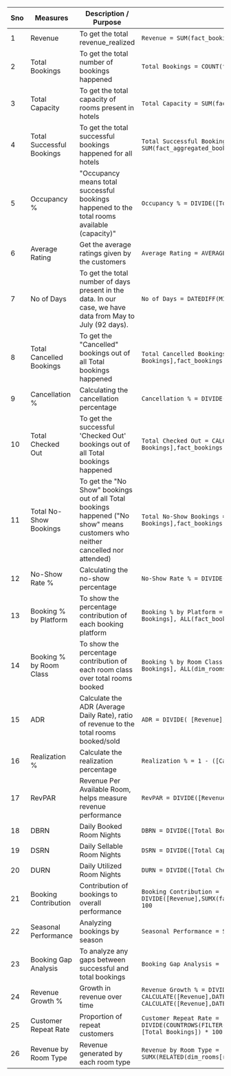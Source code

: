 | Sno | Measures                     | Description / Purpose                                                                                                           | DAX FORMULA                                                                                                                                                                  | TABLE                        |
|-----|------------------------------|-------------------------------------------------------------------------------------------------------------------------------|---------------------------------------------------------------------------------------------------------------------------------------------------------------------------|------------------------------|
| 1   | Revenue                     | To get the total revenue_realized                                                                                              | `Revenue = SUM(fact_bookings[revenue_realized])`                                                                                                                          | fact_bookings               |
| 2   | Total Bookings              | To get the total number of bookings happened                                                                                   | `Total Bookings = COUNT(fact_bookings[booking_id])`                                                                                                                       | fact_bookings               |
| 3   | Total Capacity              | To get the total capacity of rooms present in hotels                                                                           | `Total Capacity = SUM(fact_aggregated_bookings[capacity])`                                                                                                                | fact_aggregated_bookings    |
| 4   | Total Successful Bookings   | To get the total successful bookings happened for all hotels                                                                   | `Total Successful Bookings = SUM(fact_aggregated_bookings[successful_bookings])`                                                                                          | fact_aggregated_bookings    |
| 5   | Occupancy %                 | "Occupancy means total successful bookings happened to the total rooms available (capacity)"                                    | `Occupancy % = DIVIDE([Total Successful Bookings],[Total Capacity],0)`                                                                                                    | fact_aggregated_bookings    |
| 6   | Average Rating              | Get the average ratings given by the customers                                                                                 | `Average Rating = AVERAGE(fact_bookings[ratings_given])`                                                                                                                  | fact_bookings               |
| 7   | No of Days                  | To get the total number of days present in the data. In our case, we have data from May to July (92 days).                      | `No of Days = DATEDIFF(MIN(dim_date[date]),MAX(dim_date[date]),DAY) +1`                                                                                                   | dim_date                    |
| 8   | Total Cancelled Bookings    | To get the "Cancelled" bookings out of all Total bookings happened                                                             | `Total Cancelled Bookings = CALCULATE([Total Bookings],fact_bookings[booking_status]="Cancelled")`                                                                         | fact_bookings               |
| 9   | Cancellation %              | Calculating the cancellation percentage                                                                                        | `Cancellation % = DIVIDE([Total Cancelled Bookings],[Total Bookings])`                                                                                                    | fact_bookings               |
| 10  | Total Checked Out           | To get the successful 'Checked Out' bookings out of all Total bookings happened                                                | `Total Checked Out = CALCULATE([Total Bookings],fact_bookings[booking_status]="Checked Out")`                                                                             | fact_bookings               |
| 11  | Total No-Show Bookings      | To get the "No Show" bookings out of all Total bookings happened ("No show" means customers who neither cancelled nor attended) | `Total No-Show Bookings = CALCULATE([Total Bookings],fact_bookings[booking_status]="No Show")`                                                                            | fact_bookings               |
| 12  | No-Show Rate %              | Calculating the no-show percentage                                                                                             | `No-Show Rate % = DIVIDE([Total No-Show Bookings],[Total Bookings])`                                                                                                      | fact_bookings               |
| 13  | Booking % by Platform       | To show the percentage contribution of each booking platform                                                                   | `Booking % by Platform = DIVIDE([Total Bookings], CALCULATE([Total Bookings], ALL(fact_bookings[booking_platform]))) * 100`                                               | fact_bookings               |
| 14  | Booking % by Room Class     | To show the percentage contribution of each room class over total rooms booked                                                 | `Booking % by Room Class = DIVIDE([Total Bookings], CALCULATE([Total Bookings], ALL(dim_rooms[room_class]))) * 100`                                                       | fact_bookings, dim_rooms    |
| 15  | ADR                         | Calculate the ADR (Average Daily Rate), ratio of revenue to the total rooms booked/sold                                        | `ADR = DIVIDE( [Revenue], [Total Bookings], 0)`                                                                                                                           | fact_bookings               |
| 16  | Realization %               | Calculate the realization percentage                                                                                           | `Realization % = 1 - ([Cancellation %] + [No-Show Rate %])`                                                                                                               | fact_bookings               |
| 17  | RevPAR                      | Revenue Per Available Room, helps measure revenue performance                                                                  | `RevPAR = DIVIDE([Revenue],[Total Capacity])`                                                                                                                             | fact_bookings, fact_agg_bookings |
| 18  | DBRN                        | Daily Booked Room Nights                                                                                                       | `DBRN = DIVIDE([Total Bookings], [No of Days])`                                                                                                                           | fact_bookings, dim_date     |
| 19  | DSRN                        | Daily Sellable Room Nights                                                                                                     | `DSRN = DIVIDE([Total Capacity], [No of Days])`                                                                                                                           | fact_agg_bookings, dim_date |
| 20  | DURN                        | Daily Utilized Room Nights                                                                                                     | `DURN = DIVIDE([Total Checked Out],[No of Days])`                                                                                                                         | fact_bookings, dim_date     |
| 21  | Booking Contribution        | Contribution of bookings to overall performance                                                                                | `Booking Contribution = DIVIDE([Revenue],SUMX(fact_bookings,fact_bookings[revenue_realized])) * 100`                                                                      | fact_bookings               |
| 22  | Seasonal Performance        | Analyzing bookings by season                                                                                                   | `Seasonal Performance = SUMX(fact_bookings,fact_bookings[season_flag])`                                                                                                   | fact_bookings, dim_season   |
| 23  | Booking Gap Analysis        | To analyze any gaps between successful and total bookings                                                                      | `Booking Gap Analysis = [Total Bookings] - [Total Successful Bookings]`                                                                                                   | fact_bookings               |
| 24  | Revenue Growth %            | Growth in revenue over time                                                                                                    | `Revenue Growth % = DIVIDE([Revenue] - CALCULATE([Revenue],DATEADD(dim_date[date],-1,YEAR)), CALCULATE([Revenue],DATEADD(dim_date[date],-1,YEAR)))`                       | fact_bookings, dim_date     |
| 25  | Customer Repeat Rate        | Proportion of repeat customers                                                                                                | `Customer Repeat Rate = DIVIDE(COUNTROWS(FILTER(fact_bookings,fact_bookings[is_repeat]="Yes")), [Total Bookings]) * 100`                                                  | fact_bookings               |
| 26  | Revenue by Room Type        | Revenue generated by each room type                                                                                           | `Revenue by Room Type = SUMX(RELATED(dim_rooms[room_price]),fact_bookings[booking_id])`                                                                                   | fact_bookings, dim_rooms    |
